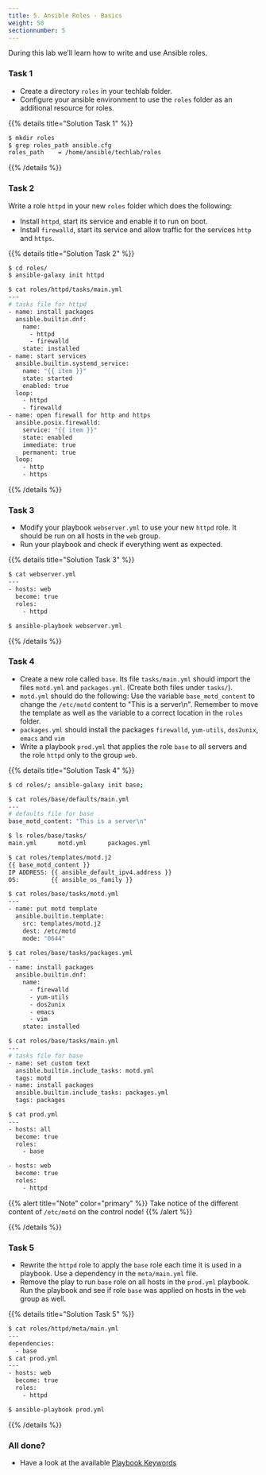 ```yaml
---
title: 5. Ansible Roles - Basics
weight: 50
sectionnumber: 5
---
```


During this lab we’ll learn how to write and use Ansible roles.

### Task 1

* Create a directory `roles` in your techlab folder.
* Configure your ansible environment to use the `roles` folder as an additional resource for roles.

{{% details title="Solution Task 1" %}}
```bash
$ mkdir roles
$ grep roles_path ansible.cfg
roles_path    = /home/ansible/techlab/roles
```
{{% /details %}}

### Task 2

Write a role `httpd` in your new `roles` folder which does the
following:

* Install `httpd`, start its service and enable it to run on boot.
* Install `firewalld`, start its service and allow traffic for the services `http` and `https`.

{{% details title="Solution Task 2" %}}
```bash
$ cd roles/
$ ansible-galaxy init httpd

$ cat roles/httpd/tasks/main.yml
---
# tasks file for httpd
- name: install packages
  ansible.builtin.dnf:
    name:
      - httpd
      - firewalld
    state: installed
- name: start services
  ansible.builtin.systemd_service:
    name: "{{ item }}"
    state: started
    enabled: true
  loop:
    - httpd
    - firewalld
- name: open firewall for http and https
  ansible.posix.firewalld:
    service: "{{ item }}"
    state: enabled
    immediate: true
    permanent: true
  loop:
    - http
    - https
```
{{% /details %}}

### Task 3

* Modify your playbook `webserver.yml` to use your new `httpd` role. It should be run on all hosts in the `web` group.
* Run your playbook and check if everything went as expected.

{{% details title="Solution Task 3" %}}
```bash
$ cat webserver.yml
---
- hosts: web
  become: true
  roles:
    - httpd

$ ansible-playbook webserver.yml
```
{{% /details %}}

### Task 4

* Create a new role called `base`.
Its file `tasks/main.yml` should import the files `motd.yml` and `packages.yml`.
(Create both files under `tasks/`).
* `motd.yml` should do the following: Use the variable `base_motd_content` to change the `/etc/motd` content to
"This is a server\\n".
Remember to move the template as well as the variable to a correct location in the `roles` folder.
* `packages.yml` should install the packages `firewalld`, `yum-utils`, `dos2unix`, `emacs` and `vim`
* Write a playbook `prod.yml` that applies the role `base` to all servers
and the role `httpd` only to the group `web`.

{{% details title="Solution Task 4" %}}
```bash
$ cd roles/; ansible-galaxy init base;

$ cat roles/base/defaults/main.yml
---
# defaults file for base
base_motd_content: "This is a server\n"

$ ls roles/base/tasks/
main.yml      motd.yml      packages.yml

$ cat roles/templates/motd.j2
{{ base_motd_content }}
IP ADDRESS: {{ ansible_default_ipv4.address }}
OS:         {{ ansible_os_family }}

$ cat roles/base/tasks/motd.yml
---
- name: put motd template
  ansible.builtin.template:
    src: templates/motd.j2
    dest: /etc/motd
    mode: "0644"

$ cat roles/base/tasks/packages.yml
---
- name: install packages
  ansible.builtin.dnf:
    name:
      - firewalld
      - yum-utils
      - dos2unix
      - emacs
      - vim
    state: installed

$ cat roles/base/tasks/main.yml
---
# tasks file for base
- name: set custom text
  ansible.builtin.include_tasks: motd.yml
  tags: motd
- name: install packages
  ansible.builtin.include_tasks: packages.yml
  tags: packages

$ cat prod.yml
---
- hosts: all
  become: true
  roles:
    - base

- hosts: web
  become: true
  roles:
    - httpd
```

{{% alert title="Note" color="primary" %}}
Take notice of the different content of `/etc/motd` on the control node!
{{% /alert %}}

{{% /details %}}

### Task 5

* Rewrite the `httpd` role to apply the `base` role each time it is used in a playbook.
Use a dependency in the `meta/main.yml` file.
* Remove the play to run `base` role on all hosts in the `prod.yml` playbook.
Run the playbook and see if role `base` was applied on hosts in the `web` group as well.

{{% details title="Solution Task 5" %}}

```bash
$ cat roles/httpd/meta/main.yml
---
dependencies:
  - base
$ cat prod.yml
---
- hosts: web
  become: true
  roles:
    - httpd

$ ansible-playbook prod.yml
```

{{% /details %}}

### All done?

* Have a look at the available [Playbook Keywords](https://docs.ansible.com/ansible/latest/reference_appendices/playbooks_keywords.html)
